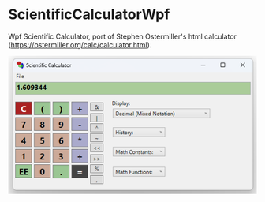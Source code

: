 # ScientificCalculatorWpf
Wpf Scientific Calculator, port of Stephen Ostermiller's html calculator (https://ostermiller.org/calc/calculator.html).

![ScientificCalculatorWpf](ScientificCalculator.png)
